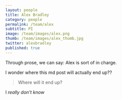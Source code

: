 ```yaml
---
layout: people
title: Alex Bradley
category: people
permalink: /team/alex
subtitle: PI
image: /team/images/alex.png
thumb: /team/images/alex_thumb.jpg
twitter: alexbradley
published: true
---
```


Through prose, we can say: Alex is sort of in charge. 

I wonder where this md post will actually end up??
> Where will it end up?

I _really don't know_

